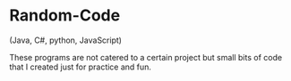 # Random-Code
(Java, C#, python, JavaScript)

These programs are not catered to a certain project but small bits of code that I created just for practice and fun.
